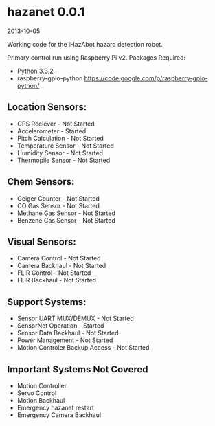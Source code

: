 hazanet 0.0.1
=======
2013-10-05

Working code for the iHazAbot hazard detection robot.

Primary control run using Raspberry Pi v2.
Packages Required:
* Python 3.3.2
* raspberry-gpio-python https://code.google.com/p/raspberry-gpio-python/

Location Sensors:
----------------------------------
* GPS Reciever - Not Started
* Accelerometer - Started
* Pitch Calculation - Not Started
* Temperature Sensor - Not Started
* Humidity Sensor - Not Started
* Thermopile Sensor - Not Started


Chem Sensors:
---------------------------------------
* Geiger Counter - Not Started
* CO Gas Sensor - Not Started
* Methane Gas Sensor - Not Started
* Benzene Gas Sensor - Not Started


Visual Sensors:
---------------------------------------
* Camera Control - Not Started
* Camera Backhaul - Not Started
* FLIR Control - Not Started
* FLIR Backhaul - Not Started

Support Systems:
---------------------------------------
* Sensor UART MUX/DEMUX - Not Started
* SensorNet Operation - Started
* Sensor Data Backhaul - Not Started
* Power Management - Not Started
* Motion Controler Backup Access - Not Started


Important Systems Not Covered
------------------------------
* Motion Controller
* Servo Control
* Motion Backhaul
* Emergency hazanet restart
* Emergency Camera Backhaul

